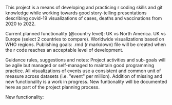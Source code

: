 This project is a means of developing and practicing r coding skills and git knowledge while working towards good story-telling presentations describing 
  covid-19 visualizations of cases, deaths and vaccinations from 2020 to 2022.

Current planned functionality (@country level):
UK vs North America.
UK vs Europe (select 2 countries to compare).
Worldwide visualizations based on WHO regions.
Publishing goals: .rmd (r markdown) file will be created when the r code reaches an acceptable level of development. 

Guidance rules, suggestions and notes:
Project activities and sub-goals will be agile but managed or self-managed to maintain good programming practice.
All visualizations of events use a consistent and common unit of measure across datasets (i.e. "event" per million).
Addition of missing and new functionality is a work in progress.
New funtionality will be documented here as part of the project planning process.

New functionality:
